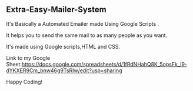 ## Extra-Easy-Mailer-System ##

It's Basically a Automated Emailer made Using Google Scripts .                                                                 

It helps you to send the same mail to as many people as you want.                                                         

It's made using Google scripts,HTML and CSS.

Link to my Google Sheet:https://docs.google.com/spreadsheets/d/1fRdNHahQ8K_5opsFk_I9-dYKXER9Cm_bnw46g9TsRIw/edit?usp=sharing

Happy Coding!
